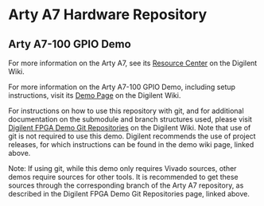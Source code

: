 # Arty A7 Hardware Repository

## Arty A7-100 GPIO Demo

For more information on the Arty A7, see its [Resource Center](https://reference.digilentinc.com/reference/programmable-logic/arty-a7/start) on the Digilent Wiki.

For more information on the Arty A7-100 GPIO Demo, including setup instructions, visit its [Demo Page](https://reference.digilentinc.com/reference/programmable-logic/arty-a7/demos/gpio) on the Digilent Wiki.

For instructions on how to use this repository with git, and for additional documentation on the submodule and branch structures used, please visit [Digilent FPGA Demo Git Repositories](https://reference.digilentinc.com/reference/programmable-logic/documents/git) on the Digilent Wiki. Note that use of git is not required to use this demo. Digilent recommends the use of project releases, for which instructions can be found in the demo wiki page, linked above.

Note: If using git, while this demo only requires Vivado sources, other demos require sources for other tools. It is recommended to get these sources through the corresponding branch of the Arty A7 repository, as described in the Digilent FPGA Demo Git Repositories page, linked above.
